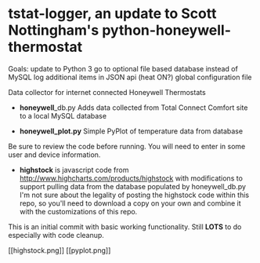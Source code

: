 tstat-logger, an update to Scott Nottingham's python-honeywell-thermostat
===========================
Goals:
update to Python 3
go to optional file based database instead of MySQL
log additional items in JSON api (heat ON?)
global configuration file

Data collector for internet connected Honeywell Thermostats

- **honeywell**_db.py Adds data collected from Total Connect Comfort site to a local 
MySQL database 

- **honeywell_plot.py** Simple PyPlot of temperature data from database

Be sure to review the code before running. You will need to enter in some user 
and device information.

- **highstock** is javascript code from http://www.highcharts.com/products/highstock 
with modifications to support pulling data from the database populated by 
honeywell_db.py  I'm not sure about the legality of posting the highstock code 
within this repo, so you'll need to download a copy on your own and combine it 
with the customizations of this repo.

This is an initial commit with basic working functionality. Still **LOTS** to do
especially with code cleanup.


[[highstock.png]]
[[pyplot.png]]
